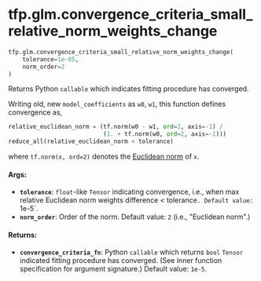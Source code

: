 <div itemscope itemtype="http://developers.google.com/ReferenceObject">
<meta itemprop="name" content="tfp.glm.convergence_criteria_small_relative_norm_weights_change" />
</div>

# tfp.glm.convergence_criteria_small_relative_norm_weights_change

``` python
tfp.glm.convergence_criteria_small_relative_norm_weights_change(
    tolerance=1e-05,
    norm_order=2
)
```

Returns Python `callable` which indicates fitting procedure has converged.

Writing old, new `model_coefficients` as `w0`, `w1`, this function
defines convergence as,

```python
relative_euclidean_norm = (tf.norm(w0 - w1, ord=2, axis=-1) /
                           (1. + tf.norm(w0, ord=2, axis=-1)))
reduce_all(relative_euclidean_norm < tolerance)
```

where `tf.norm(x, ord=2)` denotes the [Euclidean norm](
https://en.wikipedia.org/wiki/Norm_(mathematics)#Euclidean_norm) of `x`.

#### Args:

* <b>`tolerance`</b>: `float`-like `Tensor` indicating convergence, i.e., when
    max relative Euclidean norm weights difference < tolerance`.
    Default value: `1e-5`.
* <b>`norm_order`</b>: Order of the norm. Default value: `2` (i.e., "Euclidean norm".)


#### Returns:

* <b>`convergence_criteria_fn`</b>: Python `callable` which returns `bool` `Tensor`
    indicated fitting procedure has converged. (See inner function
    specification for argument signature.)
    Default value: `1e-5`.
